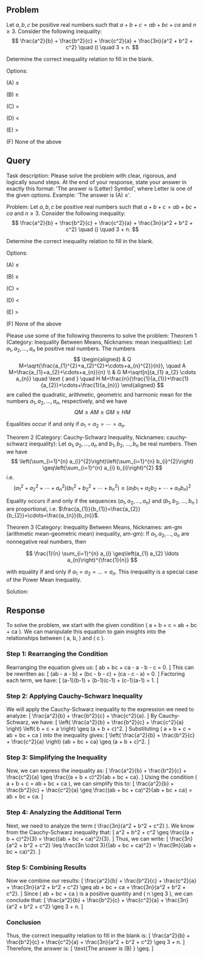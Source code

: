 ## Problem

Let $a, b, c$ be positive real numbers such that $a+b+c = ab + bc + ca$ and $n \geq 3$. Consider the following inequality:
$$
\frac{a^2}{b} + \frac{b^2}{c} + \frac{c^2}{a} + \frac{3n}{a^2 + b^2 + c^2} \quad () \quad 3 + n.
$$

Determine the correct inequality relation to fill in the blank.

Options:

(A) $\leq$ 

(B) $\geq$

(C) $=$ 

(D) $<$

(E) $>$

(F) None of the above

## Query

Task description: Please solve the problem with clear, rigorous, and logically sound steps. At the end of your response, state your answer in exactly this format: 'The answer is (Letter) Symbol', where Letter is one of the given options. Example: 'The answer is (A) $\leq$'.

Problem: Let $a, b, c$ be positive real numbers such that $a+b+c = ab + bc + ca$ and $n \geq 3$. Consider the following inequality:
$$
\frac{a^2}{b} + \frac{b^2}{c} + \frac{c^2}{a} + \frac{3n}{a^2 + b^2 + c^2} \quad () \quad 3 + n.
$$

Determine the correct inequality relation to fill in the blank.

Options:

(A) $\leq$ 

(B) $\geq$

(C) $=$ 

(D) $<$

(E) $>$

(F) None of the above

Please use some of the following theorems to solve the problem:
Theorem 1 (Category: Inequality Between Means, Nicknames: mean inequalities): Let $a_{1}, a_{2}, \ldots, a_{n}$ be positive real numbers. The numbers
$$
\begin{aligned}
& Q M=\sqrt{\frac{a_{1}^{2}+a_{2}^{2}+\cdots+a_{n}^{2}}{n}}, \quad A M=\frac{a_{1}+a_{2}+\cdots+a_{n}}{n} \\
& G M=\sqrt[n]{a_{1} a_{2} \cdots a_{n}} \quad \text { and } \quad H M=\frac{n}{\frac{1}{a_{1}}+\frac{1}{a_{2}}+\cdots+\frac{1}{a_{n}}}
\end{aligned}
$$
are called the quadratic, arithmetic, geometric and harmonic mean for the numbers $a_{1}, a_{2}, \ldots, a_{n}$, respectively, and we have
$$
Q M \geq A M \geq G M \geq H M
$$

Equalities occur if and only if $a_{1}=a_{2}=\cdots=a_{n}$.

Theorem 2 (Category: Cauchy-Schwarz Inequality, Nicknames: cauchy-schwarz inequality): Let $a_{1}, a_{2}, \ldots, a_{n}$ and $b_{1}, b_{2}$, $\ldots, b_{n}$ be real numbers. Then we have
$$
\left(\sum_{i=1}^{n} a_{i}^{2}\right)\left(\sum_{i=1}^{n} b_{i}^{2}\right) \geq\left(\sum_{i=1}^{n} a_{i} b_{i}\right)^{2}
$$
i.e.
$$
\left(a_{1}^{2}+a_{2}^{2}+\cdots+a_{n}^{2}\right)\left(b_{1}^{2}+b_{2}^{2}+\cdots+b_{n}^{2}\right) \geq\left(a_{1} b_{1}+a_{2} b_{2}+\cdots+a_{n} b_{n}\right)^{2}
$$

Equality occurs if and only if the sequences $\left(a_{1}, a_{2}, \ldots, a_{n}\right)$ and $\left(b_{1}, b_{2}\right.$, $\ldots, b_{n}$ ) are proportional, i.e. $\frac{a_{1}}{b_{1}}=\frac{a_{2}}{b_{2}}=\cdots=\frac{a_{n}}{b_{n}}$.

Theorem 3 (Category: Inequality Between Means, Nicknames: am-gm (arithmetic mean-geometric mean) inequality, am-gm): If $a_{1}, a_{2}, \ldots, a_{n}$ are nonnegative real numbers, then

$$
\frac{1}{n} \sum_{i=1}^{n} a_{i} \geq\left(a_{1} a_{2} \ldots a_{n}\right)^{\frac{1}{n}}
$$

with equality if and only if $a_{1}=a_{2}=\ldots=a_{n}$. This inequality is a special case of the Power Mean Inequality.

Solution:

## Response

To solve the problem, we start with the given condition \( a + b + c = ab + bc + ca \). We can manipulate this equation to gain insights into the relationships between \( a, b, \) and \( c \).

### Step 1: Rearranging the Condition
Rearranging the equation gives us:
\[
ab + bc + ca - a - b - c = 0.
\]
This can be rewritten as:
\[
(ab - a - b) + (bc - b - c) + (ca - c - a) = 0.
\]
Factoring each term, we have:
\[
(a-1)(b-1) + (b-1)(c-1) + (c-1)(a-1) = 1.
\]

### Step 2: Applying Cauchy-Schwarz Inequality
We will apply the Cauchy-Schwarz inequality to the expression we need to analyze:
\[
\frac{a^2}{b} + \frac{b^2}{c} + \frac{c^2}{a}.
\]
By Cauchy-Schwarz, we have:
\[
\left( \frac{a^2}{b} + \frac{b^2}{c} + \frac{c^2}{a} \right) \left( b + c + a \right) \geq (a + b + c)^2.
\]
Substituting \( a + b + c = ab + bc + ca \) into the inequality gives:
\[
\left( \frac{a^2}{b} + \frac{b^2}{c} + \frac{c^2}{a} \right) (ab + bc + ca) \geq (a + b + c)^2.
\]

### Step 3: Simplifying the Inequality
Now, we can express the inequality as:
\[
\frac{a^2}{b} + \frac{b^2}{c} + \frac{c^2}{a} \geq \frac{(a + b + c)^2}{ab + bc + ca}.
\]
Using the condition \( a + b + c = ab + bc + ca \), we can simplify this to:
\[
\frac{a^2}{b} + \frac{b^2}{c} + \frac{c^2}{a} \geq \frac{(ab + bc + ca)^2}{ab + bc + ca} = ab + bc + ca.
\]

### Step 4: Analyzing the Additional Term
Next, we need to analyze the term \( \frac{3n}{a^2 + b^2 + c^2} \). We know from the Cauchy-Schwarz inequality that:
\[
a^2 + b^2 + c^2 \geq \frac{(a + b + c)^2}{3} = \frac{(ab + bc + ca)^2}{3}.
\]
Thus, we can write:
\[
\frac{3n}{a^2 + b^2 + c^2} \leq \frac{3n \cdot 3}{(ab + bc + ca)^2} = \frac{9n}{(ab + bc + ca)^2}.
\]

### Step 5: Combining Results
Now we combine our results:
\[
\frac{a^2}{b} + \frac{b^2}{c} + \frac{c^2}{a} + \frac{3n}{a^2 + b^2 + c^2} \geq ab + bc + ca + \frac{3n}{a^2 + b^2 + c^2}.
\]
Since \( ab + bc + ca \) is a positive quantity and \( n \geq 3 \), we can conclude that:
\[
\frac{a^2}{b} + \frac{b^2}{c} + \frac{c^2}{a} + \frac{3n}{a^2 + b^2 + c^2} \geq 3 + n.
\]

### Conclusion
Thus, the correct inequality relation to fill in the blank is:
\[
\frac{a^2}{b} + \frac{b^2}{c} + \frac{c^2}{a} + \frac{3n}{a^2 + b^2 + c^2} \geq 3 + n.
\]
Therefore, the answer is:
\[
\text{The answer is (B) } \geq.
\]